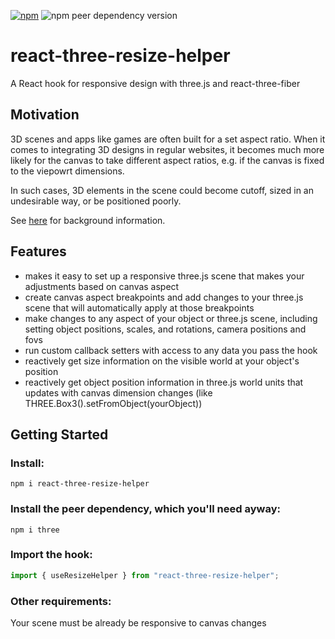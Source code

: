 [![npm](https://img.shields.io/npm/v/react-three-resize-helper.svg)](https://www.npmjs.com/package/react-three-resize-helper) ![npm peer dependency version](https://img.shields.io/npm/dependency-version/react-three-resize-helper/peer/three)

# react-three-resize-helper

A React hook for responsive design with three.js and react-three-fiber

## Motivation

3D scenes and apps like games are often built for a set aspect ratio. When it comes to integrating 3D designs in regular websites, it becomes much more likely for the canvas to take different aspect ratios, e.g. if the canvas is fixed to the viepowrt dimensions.

In such cases, 3D elements in the scene could become cutoff, sized in an undesirable way, or be positioned poorly.

See [here](https://www.izzyerlich.com/blog/responsive-3d-design) for background information.

## Features

- makes it easy to set up a responsive three.js scene that makes your adjustments based on canvas aspect
- create canvas aspect breakpoints and add changes to your three.js scene that will automatically apply at those breakpoints
- make changes to any aspect of your object or three.js scene, including setting object positions, scales, and rotations, camera positions and fovs
- run custom callback setters with access to any data you pass the hook
- reactively get size information on the visible world at your object's position
- reactively get object position information in three.js world units that updates with canvas dimension changes (like THREE.Box3().setFromObject(yourObject))

## Getting Started

### Install:

`npm i react-three-resize-helper`

### Install the peer dependency, which you'll need ayway:

`npm i three`

### Import the hook:

```js
import { useResizeHelper } from "react-three-resize-helper";
```

### Other requirements:

Your scene must be already be responsive to canvas changes
